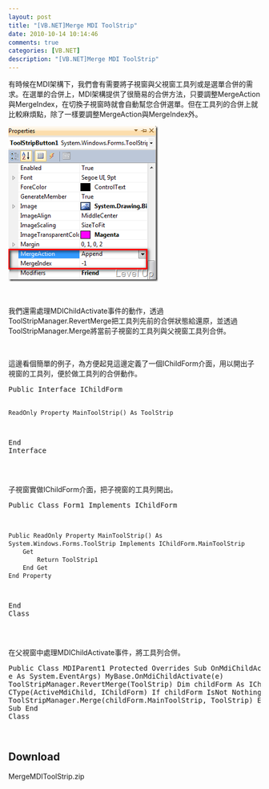 ```yaml
---
layout: post
title: "[VB.NET]Merge MDI ToolStrip"
date: 2010-10-14 10:14:46
comments: true
categories: [VB.NET]
description: "[VB.NET]Merge MDI ToolStrip"
---
```

<p>有時候在MDI架構下，我們會有需要將子視窗與父視窗工具列或是選單合併的需求。在選單的合併上，MDI架構提供了很簡易的合併方法，只要調整MergeAction與MergeIndex，在切換子視窗時就會自動幫您合併選單。但在工具列的合併上就比較麻煩點，除了一樣要調整MergeAction與MergeIndex外。</p><p><img style="border-bottom: 0px; border-left: 0px; border-top: 0px; border-right: 0px" border="0" alt="image" width="299" height="310" src="\images\posts\18347\image_thumb.png" /></p><p> </p><p>我們還需處理MDIChildActivate事件的動作，透過ToolStripManager.RevertMerge把工具列先前的合併狀態給還原，並透過ToolStripManager.Merge將當前子視窗的工具列與父視窗工具列合併。</p><p> </p><p>這邊看個簡單的例子，為方便起見這邊定義了一個IChildForm介面，用以開出子視窗的工具列，便於做工具列的合併動作。</p><div style="padding-bottom: 0px; margin: 0px; padding-left: 0px; padding-right: 0px; display: inline; float: none; padding-top: 0px" id="scid:812469c5-0cb0-4c63-8c15-c81123a09de7:f55f1024-ee9f-4d2e-bbc8-a82cfb9c4fe9" class="wlWriterSmartContent"><pre class="vb" name="code">
Public Interface IChildForm

    ReadOnly Property MainToolStrip() As ToolStrip

End Interface</pre></div><p> </p><p>子視窗實做IChildForm介面，把子視窗的工具列開出。</p><div style="padding-bottom: 0px; margin: 0px; padding-left: 0px; padding-right: 0px; display: inline; float: none; padding-top: 0px" id="scid:812469c5-0cb0-4c63-8c15-c81123a09de7:11e1a5a3-768d-4eb2-acc9-9b4bf976f5fd" class="wlWriterSmartContent"><pre class="vb" name="code">
Public Class Form1
    Implements IChildForm

    Public ReadOnly Property MainToolStrip() As System.Windows.Forms.ToolStrip Implements IChildForm.MainToolStrip
        Get
            Return ToolStrip1
        End Get
    End Property
End Class</pre></div><p> </p><p>在父視窗中處理MDIChildActivate事件，將工具列合併。</p><div style="padding-bottom: 0px; margin: 0px; padding-left: 0px; padding-right: 0px; display: inline; float: none; padding-top: 0px" id="scid:812469c5-0cb0-4c63-8c15-c81123a09de7:af6d3e1e-fcf5-4b35-bb11-c692772d881a" class="wlWriterSmartContent"><pre class="vb" name="code">
Public Class MDIParent1
    Protected Overrides Sub OnMdiChildActivate(ByVal e As System.EventArgs)
        MyBase.OnMdiChildActivate(e)
        ToolStripManager.RevertMerge(ToolStrip)
        Dim childForm As IChildForm = CType(ActiveMdiChild, IChildForm)
        If childForm IsNot Nothing Then
            ToolStripManager.Merge(childForm.MainToolStrip, ToolStrip)
        End If
    End Sub
End Class</pre></div><p> </p><h2>Download</h2><p>MergeMDIToolStrip.zip</p>